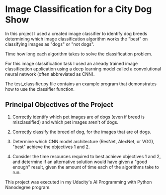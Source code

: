 # Image Classification for a City Dog Show

In this project I used a created image classifier to identify dog breeds determining which image classification algorithm works the "best" on classifying images as "dogs" or "not dogs".

Time how long each algorithm takes to solve the classification problem.

For this image classification task I used an already trained image classification application using a deep learning model called a convolutional neural network (often abbreviated as CNN).

The test_classifier.py file contains an example program that demonstrates how to use the classifier function.

## Principal Objectives of the Project
1. Correctly identify which pet images are of dogs (even if breed is misclassified) and which pet images aren't of dogs.
 
2. Correctly classify the breed of dog, for the images that are of dogs.
 
3. Determine which CNN model architecture (ResNet, AlexNet, or VGG), "best" achieve the objectives 1 and 2.
 
4. Consider the time resources required to best achieve objectives 1 and 2, and determine if an alternative solution would have given a "good enough" result, given the amount of time each of the algorithms take to run.

This project was executed in my Udacity's AI Programming with Python Nanodegree program.